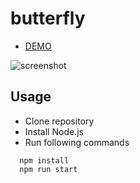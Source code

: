 # butterfly

* <a href="https://hisamikurita.github.io/butterfly/dist/">DEMO</a>

![screenshot](https://user-images.githubusercontent.com/47776346/82429176-7841c600-9ac6-11ea-95a6-a70ab695a1c7.png)

## Usage
* Clone repository<br>
* Install Node.js<br>
* Run following commands<br>
```
  npm install  
  npm run start  
```
